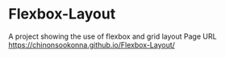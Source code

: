 # Flexbox-Layout
A project showing the use of flexbox and grid layout
Page URL https://chinonsookonna.github.io/Flexbox-Layout/
